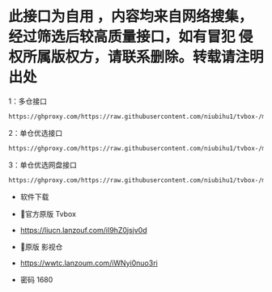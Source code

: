 # 此接口为自用 ，内容均来自网络搜集，经过筛选后较高质量接口，如有冒犯 侵权所属版权方，请联系删除。转载请注明出处

1：多仓接口
````bash
https://ghproxy.com/https://raw.githubusercontent.com/niubihu1/tvbox-/main/tv8.json
````

2：单仓优选接口
````bash
https://ghproxy.com/https://raw.githubusercontent.com/niubihu1/tvbox-/main/1.json
````

3：单仓优选网盘接口
````bash
https://ghproxy.com/https://raw.githubusercontent.com/niubihu1/tvbox-/main/2.json
````

-  软件下载
- 🔰官方原版 Tvbox
- https://liucn.lanzouf.com/iI9hZ0jsjv0d

- 🔰原版 影视仓 
- https://wwtc.lanzoum.com/iWNyi0nuo3ri
- 密码 1680
